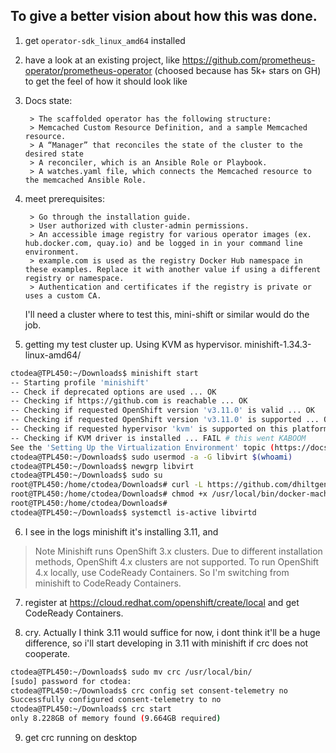 ## To give a better vision about how this was done.
1. get `operator-sdk_linux_amd64` installed
2. have a look at an existing project, like https://github.com/prometheus-operator/prometheus-operator
    (choosed because has 5k+ stars on GH) to get the feel of how it should look like
3. Docs state:

        > The scaffolded operator has the following structure:
        > Memcached Custom Resource Definition, and a sample Memcached resource.
        > A “Manager” that reconciles the state of the cluster to the desired state
        > A reconciler, which is an Ansible Role or Playbook.
        > A watches.yaml file, which connects the Memcached resource to the memcached Ansible Role.
4. meet prerequisites:

        > Go through the installation guide.
        > User authorized with cluster-admin permissions.
        > An accessible image registry for various operator images (ex. hub.docker.com, quay.io) and be logged in in your command line environment.
        > example.com is used as the registry Docker Hub namespace in these examples. Replace it with another value if using a different registry or namespace.
        > Authentication and certificates if the registry is private or uses a custom CA.

    I'll need a cluster where to test this, mini-shift or similar would do the job.

5. getting my test cluster up. Using KVM as hypervisor. minishift-1.34.3-linux-amd64/
```sh
ctodea@TPL450:~/Downloads$ minishift start
-- Starting profile 'minishift'
-- Check if deprecated options are used ... OK
-- Checking if https://github.com is reachable ... OK
-- Checking if requested OpenShift version 'v3.11.0' is valid ... OK
-- Checking if requested OpenShift version 'v3.11.0' is supported ... OK
-- Checking if requested hypervisor 'kvm' is supported on this platform ... OK
-- Checking if KVM driver is installed ... FAIL # this went KABOOM
See the 'Setting Up the Virtualization Environment' topic (https://docs.okd.io/latest/minishift/getting-started/setting-up-virtualization-environment.html) for more information
ctodea@TPL450:~/Downloads$ sudo usermod -a -G libvirt $(whoami)
ctodea@TPL450:~/Downloads$ newgrp libvirt
ctodea@TPL450:~/Downloads$ sudo su
root@TPL450:/home/ctodea/Downloads# curl -L https://github.com/dhiltgen/docker-machine-kvm/releases/download/v0.10.0/docker-machine-driver-kvm-ubuntu16.04 -o /usr/local/bin/docker-machine-driver-kvm
root@TPL450:/home/ctodea/Downloads# chmod +x /usr/local/bin/docker-machine-driver-kvm
root@TPL450:/home/ctodea/Downloads#
ctodea@TPL450:~/Downloads$ systemctl is-active libvirtd
```

6. I see in the logs minishift it's installing 3.11, and
  > Note
  > Minishift runs OpenShift 3.x clusters. Due to different installation methods, OpenShift 4.x clusters are not supported. To run OpenShift 4.x locally, use CodeReady Containers.
So I'm switching from minishift to CodeReady Containers.

7. register at https://cloud.redhat.com/openshift/create/local and get CodeReady Containers.

8. cry. Actually I think 3.11 would suffice for now, i dont think it'll be a huge difference, so i'll start developing in 3.11 with minishift if crc does not cooperate.
```sh
ctodea@TPL450:~/Downloads$ sudo mv crc /usr/local/bin/
[sudo] password for ctodea:
ctodea@TPL450:~/Downloads$ crc config set consent-telemetry no
Successfully configured consent-telemetry to no
ctodea@TPL450:~/Downloads$ crc start
only 8.228GB of memory found (9.664GB required)
```

9. get crc running on desktop